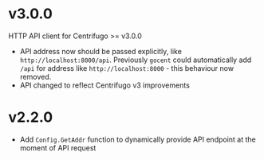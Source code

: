 # v3.0.0

HTTP API client for Centrifugo >= v3.0.0

* API address now should be passed explicitly, like `http://localhost:8000/api`. Previously `gocent` could automatically add `/api` for address like `http://localhost:8000` - this behaviour now removed.
* API changed to reflect Centrifugo v3 improvements

# v2.2.0

* Add `Config.GetAddr` function to dynamically provide API endpoint at the moment of API request
